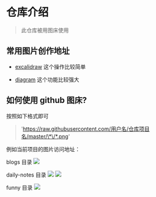 # 仓库介绍

> 此仓库被用图床使用

## 常用图片创作地址

- [excalidraw](https://excalidraw.com/) 这个操作比较简单

- [diagram](https://app.diagrams.net/) 这个功能比较强大

## 如何使用 github 图床?

按照如下格式即可

> 'https://raw.githubusercontent.com/用户名/仓库项目名/master/\*\/*.png'

例如当前项目的图片访问地址：

blogs 目录
![](https://raw.githubusercontent.com/Popxie/kaka-img-repo/master/img/blogs/.png)

daily-notes 目录
![](https://raw.githubusercontent.com/Popxie/kaka-img-repo/master/img/daily-notes/.png)
![](https://raw.githubusercontent.com/Popxie/kaka-img-repo/master/img/daily-notes/.jpeg)

funny 目录
![](https://raw.githubusercontent.com/Popxie/kaka-img-repo/master/img/funny/.png)
